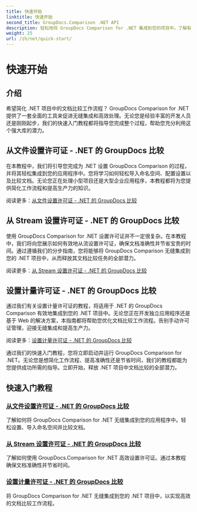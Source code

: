 ```yaml
---
title: 快速开始
linktitle: 快速开始
second_title: GroupDocs.Comparison .NET API
description: 轻松地将 GroupDocs Comparison for .NET 集成到您的项目中。了解有效的许可证设置方法，以实现准确的文档比较工作流程。
weight: 25
url: /zh/net/quick-start/
---
```


# 快速开始


## 介绍

希望简化 .NET 项目中的文档比较工作流程？ GroupDocs Comparison for .NET 提供了一套全面的工具来促进无缝集成和高效处理。无论您是经验丰富的开发人员还是刚刚起步，我们的快速入门教程都将指导您完成整个过程，帮助您充分利用这个强大库的潜力。

## 从文件设置许可证 - .NET 的 GroupDocs 比较

在本教程中，我们将引导您完成为 .NET 设置 GroupDocs Comparison 的过程，并将其轻松集成到您的应用程序中。您将学习如何轻松导入命名空间、配置设置以及比较文档。无论您正在处理小型项目还是大型企业应用程序，本教程都将为您提供简化工作流程和提高生产力的知识。

阅读更多：[从文件设置许可证 - .NET 的 GroupDocs 比较](./set-license-from-file/)

## 从 Stream 设置许可证 - .NET 的 GroupDocs 比较

使用 GroupDocs Comparison for .NET 设置许可证并不一定很复杂。在本教程中，我们将向您展示如何有效地从流设置许可证，确保文档准确性并节省宝贵的时间。通过遵循我们的分步指南，您将能够将 GroupDocs Comparison 无缝集成到您的 .NET 项目中，从而释放其文档比较任务的全部潜力。

阅读更多：[从 Stream 设置许可证 - .NET 的 GroupDocs 比较](./set-license-from-stream/)

## 设置计量许可证 - .NET 的 GroupDocs 比较

通过我们有关设置计量许可证的教程，将适用于 .NET 的 GroupDocs Comparison 有效地集成到您的 .NET 项目中。无论您正在开发独立应用程序还是基于 Web 的解决方案，本指南都将帮助您优化文档比较工作流程。告别手动许可证管理，迎接无缝集成和提高生产力。

阅读更多：[设置计量许可证 - .NET 的 GroupDocs 比较](./set-metered-license/)

通过我们的快速入门教程，您将立即启动并运行 GroupDocs Comparison for .NET。无论您是想简化工作流程、提高准确性还是节省时间，我们的教程都能为您提供成功所需的指导。立即开始，释放 .NET 项目中文档比较的全部潜力。
## 快速入门教程
### [从文件设置许可证 - .NET 的 GroupDocs 比较](./set-license-from-file/)
了解如何将 GroupDocs Comparison for .NET 无缝集成到您的应用程序中。轻松设置、导入命名空间并比较文档。
### [从 Stream 设置许可证 - .NET 的 GroupDocs 比较](./set-license-from-stream/)
了解如何使用 GroupDocs.Comparison for .NET 高效设置许可证。通过本教程确保文档准确性并节省时间。
### [设置计量许可证 - .NET 的 GroupDocs 比较](./set-metered-license/)
将 GroupDocs Comparison for .NET 无缝集成到您的 .NET 项目中，以实现高效的文档比较工作流程。